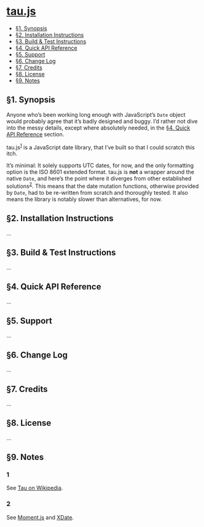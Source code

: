 [tau.js](https://github.com/CristianTincu/tau.js)
===============================================================================

+ [§1. Synopsis](#1-synopsis)
+ [§2. Installation Instructions](#2-installation-instructions)
+ [§3. Build & Test Instructions](#3-build-test-instructions)
+ [§4. Quick API Reference](#4-quick-api-reference)
+ [§5. Support](#5-support)
+ [§6. Change Log](#6-change-log)
+ [§7. Credits](#7-credits)
+ [§8. License](#8-license)
+ [§9. Notes](#9-notes)



§1. Synopsis
-------------------------------------------------------------------------------

Anyone who’s been working long enough with JavaScript’s `Date` object would
probably agree that it’s badly designed and buggy. I’d rather not dive into
the messy details, except where absolutely needed, in the
[§4. Quick API Reference](#4-quick-api-reference) section.

tau.js<sup>[1](#1)</sup> is a JavaScript date library, that I’ve built so that
I could scratch this itch.

It’s minimal: It solely supports UTC dates, for now, and the only formatting
option is the ISO 8601 extended format. tau.js is **not** a wrapper around the
native `Date`, and here’s the point where it diverges from other established
solutions<sup>[2](#2)</sup>. This means that the date mutation functions,
otherwise provided by `Date`, had to be re-written from scratch and thoroughly
tested. It also means the library is notably slower than alternatives, for now.



§2. Installation Instructions
-------------------------------------------------------------------------------

…



§3. Build & Test Instructions
-------------------------------------------------------------------------------

…



§4. Quick API Reference
-------------------------------------------------------------------------------

…



§5. Support
-------------------------------------------------------------------------------

…



§6. Change Log
-------------------------------------------------------------------------------

…



§7. Credits
-------------------------------------------------------------------------------

…



§8. License
-------------------------------------------------------------------------------

…



§9. Notes
-------------------------------------------------------------------------------

### 1

See [Tau on Wikipedia](http://en.wikipedia.org/wiki/Tau).

### 2

See [Moment.js](http://momentjs.com/) and [XDate](http://arshaw.com/xdate/).
